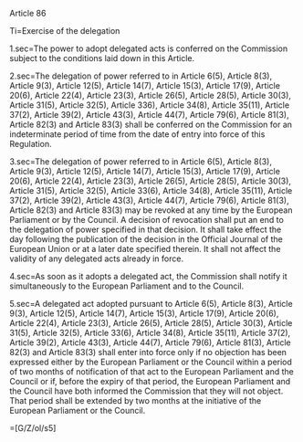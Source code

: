Article 86

Ti=Exercise of the delegation

1.sec=The power to adopt delegated acts is conferred on the Commission subject to the conditions laid down in this Article.

2.sec=The delegation of power referred to in Article 6(5), Article 8(3), Article 9(3), Article 12(5), Article 14(7), Article 15(3), Article 17(9), Article 20(6), Article 22(4), Article 23(3), Article 26(5), Article 28(5), Article 30(3), Article 31(5), Article 32(5), Article 336), Article 34(8), Article 35(11), Article 37(2), Article 39(2), Article 43(3), Article 44(7), Article 79(6), Article 81(3), Article 82(3) and Article 83(3) shall be conferred on the Commission for an indeterminate period of time from the date of entry into force of this Regulation.

3.sec=The delegation of power referred to in Article 6(5), Article 8(3), Article 9(3), Article 12(5), Article 14(7), Article 15(3), Article 17(9), Article 20(6), Article 22(4), Article 23(3), Article 26(5), Article 28(5), Article 30(3), Article 31(5), Article 32(5), Article 33(6), Article 34(8), Article 35(11), Article 37(2), Article 39(2), Article 43(3), Article 44(7), Article 79(6), Article 81(3), Article 82(3) and Article 83(3) may be revoked at any time by the European Parliament or by the Council. A decision of revocation shall put an end to the delegation of power specified in that decision. It shall take effect the day following the publication of the decision in the Official  Journal of the European Union or at a later date specified therein. It shall not affect the validity of any delegated acts already in force.

4.sec=As soon as it adopts a delegated act, the Commission shall notify it simultaneously to the European Parliament and to the Council.

5.sec=A delegated act adopted pursuant to Article 6(5), Article 8(3), Article 9(3), Article 12(5), Article 14(7), Article 15(3), Article 17(9), Article 20(6), Article 22(4), Article 23(3), Article 26(5), Article 28(5), Article 30(3), Article 31(5), Article 32(5), Article 33(6), Article 34(8), Article 35(11), Article 37(2), Article 39(2), Article 43(3), Article 44(7), Article 79(6), Article 81(3), Article 82(3) and Article 83(3) shall enter into force only if no objection has been expressed either by the European Parliament or the Council within a period of two months of notification of that act to the European Parliament and the Council or if, before the expiry of that period, the European Parliament and the Council have both informed the Commission that they will not object. That period shall be extended by two months at the initiative of the European Parliament or the Council.


=[G/Z/ol/s5]
